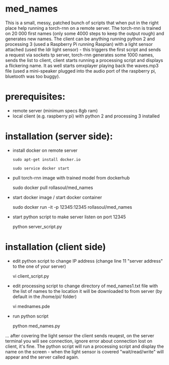 # med_names

This is a small, messy, patched bunch of scripts that when put in the right place help running a torch-rnn on a remote server.
The torch-rnn is trained on 20 000 first names (only some 4000 steps to keep the output rough) and generates new names.
The client can be anything running python 2 and processing 3 (used a Raspberry Pi running Raspian) with a light sensor 
attached (used the ldr light sensor) - this triggers the first script and sends a request via sockets tp server,
torch-rnn generates some 1000 names, sends the list to client, client starts running a processing script and displays a flickering name.
It as well starts omxplayer playing back the waves.mp3 file (used a mini-speaker plugged into the audio port of the raspberry pi, 
bluetooth was too buggy). 

 # prerequisites:

- remote server (minimum specs 8gb ram)
- local client (e.g. raspberry pi) with python 2 and processing 3 installed

# installation (server side):


- install docker on remote server
  ```
  sudo apt-get install docker.io
  
  sudo service docker start
  ```
  
- pull torch-rnn image with trained model from dockerhub

  sudo docker pull rollasoul/med_names
  

- start docker image / start docker container

  sudo docker run -it -p 12345:12345 rollasoul/med_names
  

- start python script to make server listen on port 12345

  python server_script.py
  
  
# installation (client side)

- edit python script to change IP address (change line 11 "server address" to the one of your server)

  vi client_script.py
  
- edit processing script to change directory of med_names1.txt file with the list of names to the location it will be           downloaded to from server (by default in the /home/pi/ folder)
  
  vi mednames.pde


- run python script

  python med_names.py
  
  
... after covering the light sensor the client sends reuqest, on the server terminal you will see connection, ignore error about connection lost on client, it's fine. 
The python script will run a processing script and display the name on the screen - when the light sensor is covered "wait/read/write" will appear and the server called again.
  
  
